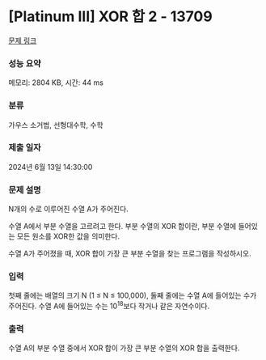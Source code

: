 # [Platinum III] XOR 합 2 - 13709 

[문제 링크](https://www.acmicpc.net/problem/13709) 

### 성능 요약

메모리: 2804 KB, 시간: 44 ms

### 분류

가우스 소거법, 선형대수학, 수학

### 제출 일자

2024년 6월 13일 14:30:00

### 문제 설명

<p>N개의 수로 이루어진 수열 A가 주어진다. </p>

<p>수열 A에서 부분 수열을 고르려고 한다. 부분 수열의 XOR 합이란, 부분 수열에 들어있는 모든 원소를 XOR한 값을 의미한다.</p>

<p>수열 A가 주어졌을 때, XOR 합이 가장 큰 부분 수열을 찾는 프로그램을 작성하시오.</p>

### 입력 

 <p>첫째 줄에는 배열의 크기 N (1 ≤ N ≤ 100,000), 둘째 줄에는 수열 A에 들어있는 수가 주어진다. 수열 A에 들어있는 수는 10<sup>18</sup>보다 작거나 같은 자연수이다.</p>

### 출력 

 <p>수열 A의 부분 수열 중에서 XOR 합이 가장 큰 부분 수열의 XOR 합을 출력한다.</p>

